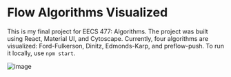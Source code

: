 # Flow Algorithms Visualized

This is my final project for EECS 477: Algorithms. The project was built using React, Material UI, and Cytoscape. Currently, four algorithms are visualized: Ford-Fulkerson, Dinitz, Edmonds-Karp, and preflow-push. To run it locally, use `npm start`.

![image](https://user-images.githubusercontent.com/58316591/207485819-8cca011c-5ff7-45b0-bbd9-ca329313083b.png)

